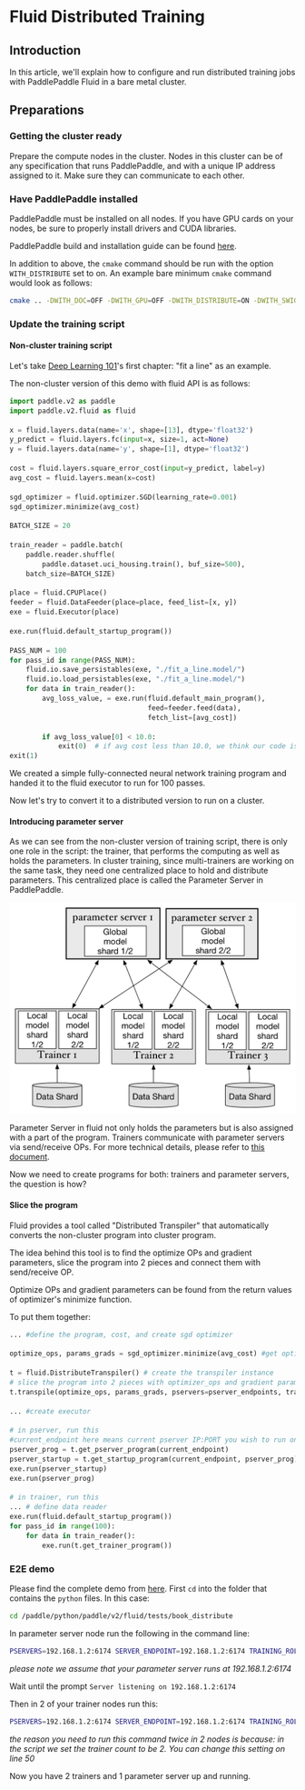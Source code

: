 # Fluid Distributed Training

## Introduction

In this article, we'll explain how to configure and run distributed training jobs with PaddlePaddle Fluid in a bare metal cluster.

## Preparations

### Getting the cluster ready

Prepare the compute nodes in the cluster. Nodes in this cluster can be of any specification that runs PaddlePaddle, and with a unique IP address assigned to it. Make sure they can communicate to each other.

### Have PaddlePaddle installed

PaddlePaddle must be installed on all nodes. If you have GPU cards on your nodes, be sure to properly install drivers and CUDA libraries.

PaddlePaddle build and installation guide can be found  [here](http://www.paddlepaddle.org/docs/develop/documentation/en/getstarted/build_and_install/index_en.html).

In addition to above, the `cmake` command should be run with the option `WITH_DISTRIBUTE` set to on. An example bare minimum `cmake` command would look as follows:

``` bash
cmake .. -DWITH_DOC=OFF -DWITH_GPU=OFF -DWITH_DISTRIBUTE=ON -DWITH_SWIG_PY=ON -DWITH_PYTHON=ON
```

### Update the training script

#### Non-cluster training script

Let's take [Deep Learning 101](http://www.paddlepaddle.org/docs/develop/book/01.fit_a_line/index.html)'s first chapter: "fit a line" as an example.

The non-cluster version of this demo with fluid API is as follows:

``` python
import paddle.v2 as paddle
import paddle.v2.fluid as fluid

x = fluid.layers.data(name='x', shape=[13], dtype='float32')
y_predict = fluid.layers.fc(input=x, size=1, act=None)
y = fluid.layers.data(name='y', shape=[1], dtype='float32')

cost = fluid.layers.square_error_cost(input=y_predict, label=y)
avg_cost = fluid.layers.mean(x=cost)

sgd_optimizer = fluid.optimizer.SGD(learning_rate=0.001)
sgd_optimizer.minimize(avg_cost)

BATCH_SIZE = 20

train_reader = paddle.batch(
    paddle.reader.shuffle(
        paddle.dataset.uci_housing.train(), buf_size=500),
    batch_size=BATCH_SIZE)

place = fluid.CPUPlace()
feeder = fluid.DataFeeder(place=place, feed_list=[x, y])
exe = fluid.Executor(place)

exe.run(fluid.default_startup_program())

PASS_NUM = 100
for pass_id in range(PASS_NUM):
    fluid.io.save_persistables(exe, "./fit_a_line.model/")
    fluid.io.load_persistables(exe, "./fit_a_line.model/")
    for data in train_reader():
        avg_loss_value, = exe.run(fluid.default_main_program(),
                                  feed=feeder.feed(data),
                                  fetch_list=[avg_cost])

        if avg_loss_value[0] < 10.0:
            exit(0)  # if avg cost less than 10.0, we think our code is good.
exit(1)
```

We created a simple fully-connected neural network training program and handed it to the fluid executor to run for 100 passes.

Now let's try to convert it to a distributed version to run on a cluster.

#### Introducing parameter server

As we can see from the non-cluster version of training script, there is only one role in the script: the trainer, that performs the computing as well as holds the parameters. In cluster training, since multi-trainers are working on the same task, they need one centralized place to hold and distribute parameters. This centralized place is called the Parameter Server in PaddlePaddle.

![parameter server architecture](src/trainer.png)

Parameter Server in fluid not only holds the parameters but is also assigned with a part of the program. Trainers communicate with parameter servers via send/receive OPs. For more technical details, please refer to  [this document](https://github.com/PaddlePaddle/Paddle/blob/develop/doc/design/dist_refactor/distributed_architecture.md).

Now we need to create programs for both: trainers and parameter servers, the question is how?

#### Slice the program

Fluid provides a tool called "Distributed Transpiler" that automatically converts the non-cluster program into cluster program.

The idea behind this tool is to find the optimize OPs and gradient parameters, slice the program into 2 pieces and connect them with send/receive OP.

Optimize OPs and gradient parameters can be found from the return values of optimizer's minimize function.

To put them together:

``` python
... #define the program, cost, and create sgd optimizer

optimize_ops, params_grads = sgd_optimizer.minimize(avg_cost) #get optimize OPs and gradient parameters

t = fluid.DistributeTranspiler() # create the transpiler instance
# slice the program into 2 pieces with optimizer_ops and gradient parameters list, as well as pserver_endpoints, which is a comma separated list of [IP:PORT] and number of trainers
t.transpile(optimize_ops, params_grads, pservers=pserver_endpoints, trainers=2)

... #create executor

# in pserver, run this
#current_endpoint here means current pserver IP:PORT you wish to run on
pserver_prog = t.get_pserver_program(current_endpoint)
pserver_startup = t.get_startup_program(current_endpoint, pserver_prog)
exe.run(pserver_startup)
exe.run(pserver_prog)

# in trainer, run this
... # define data reader
exe.run(fluid.default_startup_program())
for pass_id in range(100):
    for data in train_reader():
        exe.run(t.get_trainer_program())


```

### E2E demo

Please find the complete demo from [here](https://github.com/PaddlePaddle/Paddle/blob/develop/python/paddle/v2/fluid/tests/book_distribute/notest_dist_fit_a_line.py).
First `cd` into the folder that contains the `python` files. In this case:

```bash
cd /paddle/python/paddle/v2/fluid/tests/book_distribute
```

In parameter server node run the following in the command line:

``` bash
PSERVERS=192.168.1.2:6174 SERVER_ENDPOINT=192.168.1.2:6174 TRAINING_ROLE=PSERVER python notest_dist_fit_a_line.py
```

*please note we assume that your parameter server runs at 192.168.1.2:6174*

Wait until the prompt `Server listening on 192.168.1.2:6174`

Then in 2 of your trainer nodes run this:

``` bash
PSERVERS=192.168.1.2:6174 SERVER_ENDPOINT=192.168.1.2:6174 TRAINING_ROLE=TRAINER python notest_dist_fit_a_line.py
```

*the reason you need to run this command twice in 2 nodes is because: in the script we set the trainer count to be 2. You can change this setting on line 50*

Now you have 2 trainers and 1 parameter server up and running.
